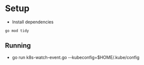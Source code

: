 # Setup
*  Install dependencies
```
go mod tidy  
```

## Running

*  go run k8s-watch-event.go --kubeconfig=$HOME/.kube/config

